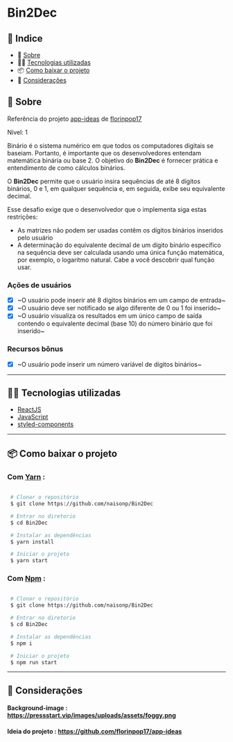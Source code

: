 # Bin2Dec

## 🚀 Indice

- 📓 [Sobre](#-Sobre)
- 👨‍💻 [Tecnologias utilizadas](#-Tecnologias-utilizadas)
- 📦 [Como baixar o projeto](#-Como-baixar-o-projeto)
- 🤝 [Considerações](#-Considerações)

## 📓 Sobre

Referência do projeto [app-ideas](https://github.com/florinpop17/app-ideas) de [florinpop17](https://github.com/florinpop17)

Nível: 1

Binário é o sistema numérico em que todos os computadores digitais se baseiam. Portanto, é importante que os desenvolvedores entendam matemática binária ou base 2. O objetivo do **Bin2Dec** é fornecer prática e entendimento de como cálculos binários.

O **Bin2Dec** permite que o usuário insira sequências de até 8 dígitos binários, 0 e 1, em qualquer sequência e, em seguida, exibe seu equivalente decimal.

Esse desafio exige que o desenvolvedor que o implementa siga estas restrições:

- As matrizes não podem ser usadas contêm os dígitos binários inseridos pelo usuário
- A determinação do equivalente decimal de um dígito binário específico na sequência deve ser calculada usando uma única função matemática, por exemplo, o logaritmo natural. Cabe a você descobrir qual função usar.

### Ações de usuários

- [x] ~O usuário pode inserir até 8 dígitos binários em um campo de entrada~
- [x] ~O usuário deve ser notificado se algo diferente de 0 ou 1 foi inserido~
- [x] ~O usuário visualiza os resultados em um único campo de saída contendo o equivalente decimal (base 10) do número binário que foi inserido~

### Recursos bônus

- [x] ~O usuário pode inserir um número variável de dígitos binários~

---

## 👨‍💻 Tecnologias utilizadas

- [ReactJS](https://pt-br.reactjs.org/)
- [JavaScript](https://www.ecma-international.org/publications/standards/Ecma-262.htm)
- [styled-components](https://styled-components.com/)

---

## 📦 Como baixar o projeto

### Com [Yarn](https://yarnpkg.com/) :

```bash

 # Clonar o repositório
 $ git clone https://github.com/naisonp/Bin2Dec

 # Entrar no diretorio
 $ cd Bin2Dec

 # Instalar as dependências
 $ yarn install

 # Iniciar o projeto
 $ yarn start


```

### Com [Npm](https://www.npmjs.com/) :

```bash

 # Clonar o repositório
 $ git clone https://github.com/naisonp/Bin2Dec

 # Entrar no diretorio
 $ cd Bin2Dec

 # Instalar as dependências
 $ npm i

 # Iniciar o projeto
 $ npm run start


```

---

## 🤝 Considerações

#### Background-image : https://pressstart.vip/images/uploads/assets/foggy.png

#### Ideia do projeto : https://github.com/florinpop17/app-ideas
